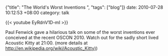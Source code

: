 {"title": "The World's Worst Inventions  ", "tags": ["blog"]}
date: 2010-07-28 10:12:53 +08:00
category: talk

{{< youtube EyRdnV1D-mI >}}

Paul Fenwick gave a hilarious talk on some of the worst inventions ever
conceived at the recent OSCON 2010. Watch out for the sadly short lived
Acoustic Kitty at 21:00. (more details at [http://en.wikipedia.org/wiki/Acoustic_Kitty)](http://en.wikipedia.org/wiki/Acoustic_Kitty))
